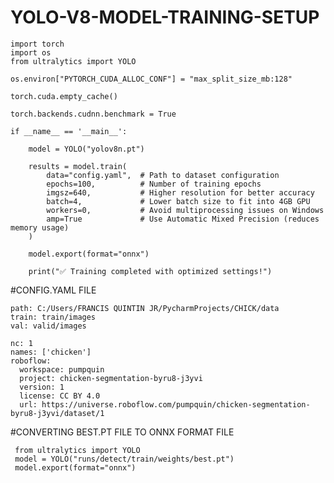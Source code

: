 # YOLO-V8-MODEL-TRAINING-SETUP
    import torch
    import os
    from ultralytics import YOLO

    os.environ["PYTORCH_CUDA_ALLOC_CONF"] = "max_split_size_mb:128"

    torch.cuda.empty_cache()

    torch.backends.cudnn.benchmark = True

    if __name__ == '__main__':
  
        model = YOLO("yolov8n.pt")
   
        results = model.train(
            data="config.yaml",  # Path to dataset configuration
            epochs=100,          # Number of training epochs
            imgsz=640,           # Higher resolution for better accuracy
            batch=4,             # Lower batch size to fit into 4GB GPU
            workers=0,           # Avoid multiprocessing issues on Windows
            amp=True             # Use Automatic Mixed Precision (reduces memory usage)
        )

        model.export(format="onnx")

        print("✅ Training completed with optimized settings!")

#CONFIG.YAML FILE

    path: C:/Users/FRANCIS QUINTIN JR/PycharmProjects/CHICK/data
    train: train/images
    val: valid/images

    nc: 1
    names: ['chicken']
    roboflow:
      workspace: pumpquin
      project: chicken-segmentation-byru8-j3yvi
      version: 1
      license: CC BY 4.0
      url: https://universe.roboflow.com/pumpquin/chicken-segmentation-byru8-j3yvi/dataset/1

 #CONVERTING BEST.PT FILE TO ONNX FORMAT FILE
 
     from ultralytics import YOLO
     model = YOLO("runs/detect/train/weights/best.pt") 
     model.export(format="onnx")


   
